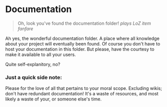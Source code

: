 # Documentation

 > Oh, look you've found the documentation folder! *plays LoZ item fanfare*

Ah yes, the wonderful documentation folder. A place where all knowledge about
your project will eventually been found. Of course you don't have to host your
documentation in this folder. But please, have the courtesy to make it available
to all your users.

Quite self-explanitory, no?

### Just a quick side note:

Please for the love of all that pertains to your moral scope. Excluding wikis;
don't have redundant documentation! It's a waste of resources, and most likely
a waste of your, or someone else's time.
